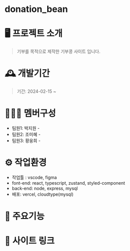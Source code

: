 # donation_bean  

# 🖥️ 프로젝트 소개
>  기부를 목적으로 제작한 기부콩 사이트 입니다.

# 🕰️ 개발기간
> 기간: 2024-02-15 ~

# 🧑‍🤝‍🧑 멤버구성
- 팀원1: 박지원 -
- 팀원2: 조미혜 -
- 팀원3: 황웅희 -

# ⚙️ 작업환경
- 작업툴 : vscode, figma
- font-end: react, typescript, zustand, styled-component
- back-end: node, express, mysql
- 배포: vercel, cloudtype(mysql)

# 📌 주요기능


# 🔗 사이트 링크
